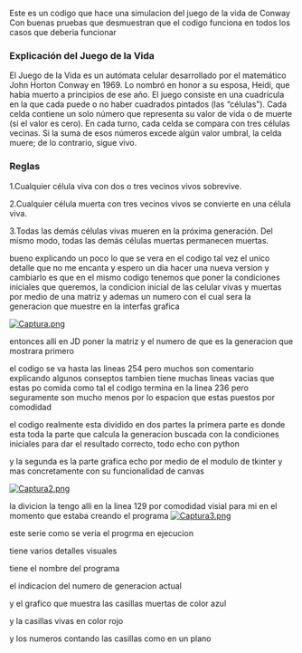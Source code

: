 Este es un codigo que hace una simulacion del juego de la vida de Conway
Con buenas pruebas que desmuestran que el codigo funciona en todos los casos que deberia funcionar 


### Explicación del Juego de la Vida

El Juego de la Vida es un autómata celular desarrollado por el matemático John Horton Conway en 1969. Lo nombró en honor a su esposa, Heidi, que había muerto a principios de ese año. El juego consiste en una cuadrícula en la que cada puede o no haber cuadrados pintados (las “células”).
Cada celda contiene un solo número que representa su valor de vida o de muerte (si el valor es cero). En cada turno, cada celda se compara con tres células vecinas. Si la suma de esos números excede algún valor umbral, la celda muere; de lo contrario, sigue vivo.

### Reglas

1.Cualquier célula viva con dos o tres vecinos vivos sobrevive.

2.Cualquier célula muerta con tres vecinos vivos se convierte en una célula viva.

3.Todas las demás células vivas mueren en la próxima generación. Del mismo modo, todas las demás células muertas permanecen muertas.

bueno explicando un poco lo que se vera en el codigo tal vez el unico detalle que no me encanta y espero un dia hacer una nueva version y cambiarlo 
es que en el mismo codigo tenemos que poner la condiciones iniciales que queremos,
la condicion inicial de las celular vivas y muertas por medio de una matriz y ademas un numero con el cual sera la generacion que muestre en la interfas grafica 

[![Captura.png](https://i.postimg.cc/1zMhgxdS/Captura.png)](https://postimg.cc/t11mfcyv)


entonces alli en JD poner la matriz y el numero de que es la generacion que mostrara primero 

el codigo  se va hasta las lineas 254 pero muchos son comentario explicando algunos conseptos
tambien tiene muchas lineas vacias que estas po comida como tal el codigo termina en la linea 236 pero seguramente son mucho menos 
por lo espacion que estas puestos por comodidad 

el codigo realmente esta dividido en dos partes la primera parte es donde esta toda la parte que calcula la generacion buscada con la condiciones iniciales 
para dar el resultado correcto, todo echo con python

y la segunda es la parte grafica echo por medio de el modulo de tkinter y mas concretamente con su funcionalidad de canvas

[![Captura2.png](https://i.postimg.cc/mDJHGnB3/Captura2.png)](https://postimg.cc/WFm3GXDt)

la divicion la tengo alli en la linea 129 por comodidad visial para mi en el momento que estaba creando el programa 
[![Captura3.png](https://i.postimg.cc/nL78kjMH/Captura3.png)](https://postimg.cc/Ff9nFKjq)

este serie como se veria el progrma en ejecucion 

tiene varios detalles visuales 

tiene el nombre del programa 

el indicacion del numero de generacion actual 

y el  grafico que muestra las casillas muertas de color azul

y la casillas vivas en color rojo  

y los numeros contando las casillas como en un plano

